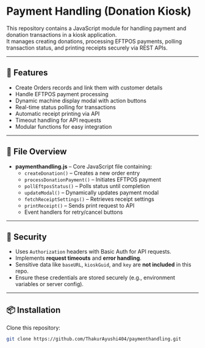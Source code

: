 # Payment Handling (Donation Kiosk)

This repository contains a JavaScript module for handling payment and donation transactions in a kiosk application.  
It manages creating donations, processing EFTPOS payments, polling transaction status, and printing receipts securely via REST APIs.

---

## 🚀 Features
- Create Orders records and link them with customer details
- Handle EFTPOS payment processing
- Dynamic machine display modal with action buttons
- Real-time status polling for transactions
- Automatic receipt printing via API
- Timeout handling for API requests
- Modular functions for easy integration

---

## 📂 File Overview
- **paymenthandling.js** – Core JavaScript file containing:
  - `createDonation()` – Creates a new order entry  
  - `processDonationPayment()` – Initiates EFTPOS payment  
  - `pollEftposStatus()` – Polls status until completion  
  - `updateModal()` – Dynamically updates payment modal  
  - `fetchReceiptSettings()` – Retrieves receipt settings  
  - `printReceipt()` – Sends print request to API  
  - Event handlers for retry/cancel buttons

---

## 🔐 Security
- Uses `Authorization` headers with Basic Auth for API requests.
- Implements **request timeouts** and **error handling**.
- Sensitive data like `baseURL`, `kioskGuid`, and `key` are **not included** in this repo.  
- Ensure these credentials are stored securely (e.g., environment variables or server config).

---

## 📦 Installation
Clone this repository:
```bash
git clone https://github.com/ThakurAyushi404/paymenthandling.git
